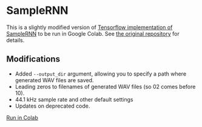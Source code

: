 # SampleRNN  

This is a slightly modified version of [Tensorflow implementation of SampleRNN](https://github.com/Unisound/SampleRNN) to be run in Google Colab. See [the original repository](https://github.com/Unisound/SampleRNN) for details.

## Modifications

- Added `--output_dir` argument, allowing you to specify a path where generated WAV files are saved. 
- Leading zeros to filenames of generated WAV files (so 02 comes before 10).
- 44.1 kHz sample rate and other default settings
- Updates on deprecated code.

[Run in Colab](https://joku.asia/samplernn)

